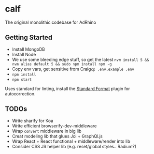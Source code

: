 # calf

The original monolithic codebase for AdRhino

## Getting Started

* Install MongoDB
* Install Node
* We use some bleeding edge stuff, so get the latest `nvm install 5 && nvm alias default 5 && sudo npm install npm -g`
* Copy env vars, get sensitive from Craig`cp .env.example .env`
* `npm install`
* `npm start`

Uses standard for linting, install the [Standard Format](https://packagecontrol.io/packages/StandardFormat) plugin for autocorrection.

## TODOs

* Write sharify for Koa
* Write efficient browserify-dev-middleware
* Wrap `convert` middleware in big lib
* Creat modeling lib that glues Joi + GraphQl.js
* Wrap React + React functional + middleware/render into lib
* Consider CSS JS helper lib (e.g. reset/global styles.. Radium?)
